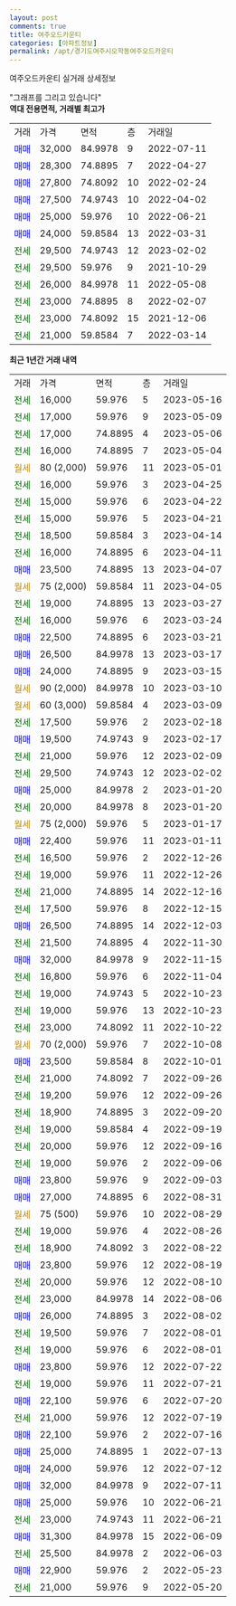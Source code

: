 ```yaml
---
layout: post
comments: true
title: 여주오드카운티
categories: [아파트정보]
permalink: /apt/경기도여주시오학동여주오드카운티
---
```


여주오드카운티 실거래 상세정보

<script type="text/javascript">
  google.charts.load('current', {'packages':['line', 'corechart']});
  google.charts.setOnLoadCallback(drawChart);

  function drawChart() {
    var data = new google.visualization.DataTable();
    data.addColumn('date', '거래일');
    data.addColumn('number', "매매");
    data.addColumn('number', "전세");
    data.addColumn('number', "전매");

    data.addRows([[new Date(Date.parse("2023-05-16")), null, 16000, null], [new Date(Date.parse("2023-05-09")), null, 17000, null], [new Date(Date.parse("2023-05-06")), null, 17000, null], [new Date(Date.parse("2023-05-04")), null, 16000, null], [new Date(Date.parse("2023-05-01")), null, null, null], [new Date(Date.parse("2023-04-25")), null, 16000, null], [new Date(Date.parse("2023-04-22")), null, 15000, null], [new Date(Date.parse("2023-04-21")), null, 15000, null], [new Date(Date.parse("2023-04-14")), null, 18500, null], [new Date(Date.parse("2023-04-11")), null, 16000, null], [new Date(Date.parse("2023-04-07")), 23500, null, null], [new Date(Date.parse("2023-04-05")), null, null, null], [new Date(Date.parse("2023-03-27")), null, 19000, null], [new Date(Date.parse("2023-03-24")), null, 16000, null], [new Date(Date.parse("2023-03-21")), 22500, null, null], [new Date(Date.parse("2023-03-17")), 26500, null, null], [new Date(Date.parse("2023-03-15")), 24000, null, null], [new Date(Date.parse("2023-03-10")), null, null, null], [new Date(Date.parse("2023-03-09")), null, null, null], [new Date(Date.parse("2023-02-18")), null, 17500, null], [new Date(Date.parse("2023-02-17")), 19500, null, null], [new Date(Date.parse("2023-02-09")), null, 21000, null], [new Date(Date.parse("2023-02-02")), null, 29500, null], [new Date(Date.parse("2023-01-20")), 25000, null, null], [new Date(Date.parse("2023-01-20")), null, 20000, null], [new Date(Date.parse("2023-01-17")), null, null, null], [new Date(Date.parse("2023-01-11")), 22400, null, null], [new Date(Date.parse("2022-12-26")), null, 16500, null], [new Date(Date.parse("2022-12-26")), null, 19000, null], [new Date(Date.parse("2022-12-16")), null, 21000, null], [new Date(Date.parse("2022-12-15")), null, 17500, null], [new Date(Date.parse("2022-12-03")), 26500, null, null], [new Date(Date.parse("2022-11-30")), null, 21500, null], [new Date(Date.parse("2022-11-15")), 32000, null, null], [new Date(Date.parse("2022-11-04")), null, 16800, null], [new Date(Date.parse("2022-10-23")), null, 19000, null], [new Date(Date.parse("2022-10-23")), null, 19000, null], [new Date(Date.parse("2022-10-22")), null, 23000, null], [new Date(Date.parse("2022-10-08")), null, null, null], [new Date(Date.parse("2022-10-01")), 23500, null, null], [new Date(Date.parse("2022-09-26")), null, 21000, null], [new Date(Date.parse("2022-09-26")), null, 19200, null], [new Date(Date.parse("2022-09-20")), null, 18900, null], [new Date(Date.parse("2022-09-19")), null, 19000, null], [new Date(Date.parse("2022-09-16")), null, 20000, null], [new Date(Date.parse("2022-09-06")), null, 19000, null], [new Date(Date.parse("2022-09-03")), 23800, null, null], [new Date(Date.parse("2022-08-31")), 27000, null, null], [new Date(Date.parse("2022-08-29")), null, null, null], [new Date(Date.parse("2022-08-26")), null, 19000, null], [new Date(Date.parse("2022-08-22")), null, 18900, null], [new Date(Date.parse("2022-08-19")), 23800, null, null], [new Date(Date.parse("2022-08-10")), null, 20000, null], [new Date(Date.parse("2022-08-06")), null, 23000, null], [new Date(Date.parse("2022-08-02")), 26000, null, null], [new Date(Date.parse("2022-08-01")), null, 19500, null], [new Date(Date.parse("2022-08-01")), null, 19000, null], [new Date(Date.parse("2022-07-22")), 23800, null, null], [new Date(Date.parse("2022-07-21")), null, 19000, null], [new Date(Date.parse("2022-07-20")), 22100, null, null], [new Date(Date.parse("2022-07-19")), null, 21000, null], [new Date(Date.parse("2022-07-16")), 22100, null, null], [new Date(Date.parse("2022-07-13")), 25000, null, null], [new Date(Date.parse("2022-07-12")), 24000, null, null], [new Date(Date.parse("2022-07-11")), 32000, null, null], [new Date(Date.parse("2022-06-21")), 25000, null, null], [new Date(Date.parse("2022-06-21")), null, 23000, null], [new Date(Date.parse("2022-06-09")), 31300, null, null], [new Date(Date.parse("2022-06-03")), null, 25500, null], [new Date(Date.parse("2022-05-23")), 22900, null, null], [new Date(Date.parse("2022-05-20")), null, 21000, null]]);

    var options = {
      hAxis: {
        format: 'yyyy/MM/dd'
      },    
      lineWidth: 0,
      pointsVisible: true,    
      title: '최근 1년간 유형별 실거래가 분포',
      legend: { position: 'bottom' }
    };

    var formatter = new google.visualization.NumberFormat({pattern:'###,###'} );
    formatter.format(data, 1);
    formatter.format(data, 2);
    
    setTimeout(function() {
        var chart = new google.visualization.LineChart(document.getElementById('columnchart_material'));
        chart.draw(data, (options));
        document.getElementById('loading').style.display = 'none';
    }, 200);
  }
</script>


<div id="loading" style="z-index:20; display: block; margin-left: 0px">"그래프를 그리고 있습니다"</div>
<div id="columnchart_material" style="width: 95%; margin-left: 0px; display: block"></div>
<!-- contents start -->
<b>역대 전용면적, 거래별 최고가</b>
<table class="sortable">
    <tr>
      <td>거래</td>
      <td>가격</td>
      <td>면적</td>
      <td>층</td>
      <td>거래일</td>
    </tr>
        <tr>
          <td><a style="color: blue">매매</a></td>
          <td>32,000</td>
          <td>84.9978</td>
          <td>9</td>
          <td>2022-07-11</td>
        </tr>            <tr>
          <td><a style="color: blue">매매</a></td>
          <td>28,300</td>
          <td>74.8895</td>
          <td>7</td>
          <td>2022-04-27</td>
        </tr>            <tr>
          <td><a style="color: blue">매매</a></td>
          <td>27,800</td>
          <td>74.8092</td>
          <td>10</td>
          <td>2022-02-24</td>
        </tr>            <tr>
          <td><a style="color: blue">매매</a></td>
          <td>27,500</td>
          <td>74.9743</td>
          <td>10</td>
          <td>2022-04-02</td>
        </tr>            <tr>
          <td><a style="color: blue">매매</a></td>
          <td>25,000</td>
          <td>59.976</td>
          <td>10</td>
          <td>2022-06-21</td>
        </tr>            <tr>
          <td><a style="color: blue">매매</a></td>
          <td>24,000</td>
          <td>59.8584</td>
          <td>13</td>
          <td>2022-03-31</td>
        </tr>        
        <tr>
              <td><a style="color: darkgreen">전세</a></td>
              <td>29,500</td>
              <td>74.9743</td>
              <td>12</td>
              <td>2023-02-02</td>
            </tr>            <tr>
              <td><a style="color: darkgreen">전세</a></td>
              <td>29,500</td>
              <td>59.976</td>
              <td>9</td>
              <td>2021-10-29</td>
            </tr>            <tr>
              <td><a style="color: darkgreen">전세</a></td>
              <td>26,000</td>
              <td>84.9978</td>
              <td>11</td>
              <td>2022-05-08</td>
            </tr>            <tr>
              <td><a style="color: darkgreen">전세</a></td>
              <td>23,000</td>
              <td>74.8895</td>
              <td>8</td>
              <td>2022-02-07</td>
            </tr>            <tr>
              <td><a style="color: darkgreen">전세</a></td>
              <td>23,000</td>
              <td>74.8092</td>
              <td>15</td>
              <td>2021-12-06</td>
            </tr>            <tr>
              <td><a style="color: darkgreen">전세</a></td>
              <td>21,000</td>
              <td>59.8584</td>
              <td>7</td>
              <td>2022-03-14</td>
            </tr>        
    
</table>

<b>최근 1년간 거래 내역</b>

<table class="sortable">
    <tr>
      <td>거래</td>
      <td>가격</td>
      <td>면적</td>
      <td>층</td>
      <td>거래일</td>
    </tr>
    <tr>
      <td><a style="color: darkgreen">전세</a></td>
      <td>16,000</td>
      <td>59.976</td>
      <td>5</td>
      <td>2023-05-16</td>
    </tr>          <tr>
      <td><a style="color: darkgreen">전세</a></td>
      <td>17,000</td>
      <td>59.976</td>
      <td>9</td>
      <td>2023-05-09</td>
    </tr>          <tr>
      <td><a style="color: darkgreen">전세</a></td>
      <td>17,000</td>
      <td>74.8895</td>
      <td>4</td>
      <td>2023-05-06</td>
    </tr>          <tr>
      <td><a style="color: darkgreen">전세</a></td>
      <td>16,000</td>
      <td>74.8895</td>
      <td>7</td>
      <td>2023-05-04</td>
    </tr>          <tr>
      <td><a style="color: darkgoldenrod">월세</a></td>
      <td>80 (2,000)</td>
      <td>59.976</td>
      <td>11</td>
      <td>2023-05-01</td>
    </tr>          <tr>
      <td><a style="color: darkgreen">전세</a></td>
      <td>16,000</td>
      <td>59.976</td>
      <td>3</td>
      <td>2023-04-25</td>
    </tr>          <tr>
      <td><a style="color: darkgreen">전세</a></td>
      <td>15,000</td>
      <td>59.976</td>
      <td>6</td>
      <td>2023-04-22</td>
    </tr>          <tr>
      <td><a style="color: darkgreen">전세</a></td>
      <td>15,000</td>
      <td>59.976</td>
      <td>5</td>
      <td>2023-04-21</td>
    </tr>          <tr>
      <td><a style="color: darkgreen">전세</a></td>
      <td>18,500</td>
      <td>59.8584</td>
      <td>3</td>
      <td>2023-04-14</td>
    </tr>          <tr>
      <td><a style="color: darkgreen">전세</a></td>
      <td>16,000</td>
      <td>74.8895</td>
      <td>6</td>
      <td>2023-04-11</td>
    </tr>          <tr>
      <td><a style="color: blue">매매</a></td>
      <td>23,500</td>
      <td>74.8895</td>
      <td>13</td>
      <td>2023-04-07</td>
    </tr>          <tr>
      <td><a style="color: darkgoldenrod">월세</a></td>
      <td>75 (2,000)</td>
      <td>59.8584</td>
      <td>11</td>
      <td>2023-04-05</td>
    </tr>          <tr>
      <td><a style="color: darkgreen">전세</a></td>
      <td>19,000</td>
      <td>74.8895</td>
      <td>13</td>
      <td>2023-03-27</td>
    </tr>          <tr>
      <td><a style="color: darkgreen">전세</a></td>
      <td>16,000</td>
      <td>59.976</td>
      <td>6</td>
      <td>2023-03-24</td>
    </tr>          <tr>
      <td><a style="color: blue">매매</a></td>
      <td>22,500</td>
      <td>74.8895</td>
      <td>6</td>
      <td>2023-03-21</td>
    </tr>          <tr>
      <td><a style="color: blue">매매</a></td>
      <td>26,500</td>
      <td>84.9978</td>
      <td>13</td>
      <td>2023-03-17</td>
    </tr>          <tr>
      <td><a style="color: blue">매매</a></td>
      <td>24,000</td>
      <td>74.8895</td>
      <td>9</td>
      <td>2023-03-15</td>
    </tr>          <tr>
      <td><a style="color: darkgoldenrod">월세</a></td>
      <td>90 (2,000)</td>
      <td>84.9978</td>
      <td>10</td>
      <td>2023-03-10</td>
    </tr>          <tr>
      <td><a style="color: darkgoldenrod">월세</a></td>
      <td>60 (3,000)</td>
      <td>59.8584</td>
      <td>4</td>
      <td>2023-03-09</td>
    </tr>          <tr>
      <td><a style="color: darkgreen">전세</a></td>
      <td>17,500</td>
      <td>59.976</td>
      <td>2</td>
      <td>2023-02-18</td>
    </tr>          <tr>
      <td><a style="color: blue">매매</a></td>
      <td>19,500</td>
      <td>74.9743</td>
      <td>9</td>
      <td>2023-02-17</td>
    </tr>          <tr>
      <td><a style="color: darkgreen">전세</a></td>
      <td>21,000</td>
      <td>59.976</td>
      <td>12</td>
      <td>2023-02-09</td>
    </tr>          <tr>
      <td><a style="color: darkgreen">전세</a></td>
      <td>29,500</td>
      <td>74.9743</td>
      <td>12</td>
      <td>2023-02-02</td>
    </tr>          <tr>
      <td><a style="color: blue">매매</a></td>
      <td>25,000</td>
      <td>84.9978</td>
      <td>2</td>
      <td>2023-01-20</td>
    </tr>          <tr>
      <td><a style="color: darkgreen">전세</a></td>
      <td>20,000</td>
      <td>84.9978</td>
      <td>8</td>
      <td>2023-01-20</td>
    </tr>          <tr>
      <td><a style="color: darkgoldenrod">월세</a></td>
      <td>75 (2,000)</td>
      <td>59.976</td>
      <td>5</td>
      <td>2023-01-17</td>
    </tr>          <tr>
      <td><a style="color: blue">매매</a></td>
      <td>22,400</td>
      <td>59.976</td>
      <td>11</td>
      <td>2023-01-11</td>
    </tr>          <tr>
      <td><a style="color: darkgreen">전세</a></td>
      <td>16,500</td>
      <td>59.976</td>
      <td>2</td>
      <td>2022-12-26</td>
    </tr>          <tr>
      <td><a style="color: darkgreen">전세</a></td>
      <td>19,000</td>
      <td>59.976</td>
      <td>11</td>
      <td>2022-12-26</td>
    </tr>          <tr>
      <td><a style="color: darkgreen">전세</a></td>
      <td>21,000</td>
      <td>74.8895</td>
      <td>14</td>
      <td>2022-12-16</td>
    </tr>          <tr>
      <td><a style="color: darkgreen">전세</a></td>
      <td>17,500</td>
      <td>59.976</td>
      <td>8</td>
      <td>2022-12-15</td>
    </tr>          <tr>
      <td><a style="color: blue">매매</a></td>
      <td>26,500</td>
      <td>74.8895</td>
      <td>14</td>
      <td>2022-12-03</td>
    </tr>          <tr>
      <td><a style="color: darkgreen">전세</a></td>
      <td>21,500</td>
      <td>74.8895</td>
      <td>4</td>
      <td>2022-11-30</td>
    </tr>          <tr>
      <td><a style="color: blue">매매</a></td>
      <td>32,000</td>
      <td>84.9978</td>
      <td>9</td>
      <td>2022-11-15</td>
    </tr>          <tr>
      <td><a style="color: darkgreen">전세</a></td>
      <td>16,800</td>
      <td>59.976</td>
      <td>6</td>
      <td>2022-11-04</td>
    </tr>          <tr>
      <td><a style="color: darkgreen">전세</a></td>
      <td>19,000</td>
      <td>74.9743</td>
      <td>5</td>
      <td>2022-10-23</td>
    </tr>          <tr>
      <td><a style="color: darkgreen">전세</a></td>
      <td>19,000</td>
      <td>59.976</td>
      <td>13</td>
      <td>2022-10-23</td>
    </tr>          <tr>
      <td><a style="color: darkgreen">전세</a></td>
      <td>23,000</td>
      <td>74.8092</td>
      <td>11</td>
      <td>2022-10-22</td>
    </tr>          <tr>
      <td><a style="color: darkgoldenrod">월세</a></td>
      <td>70 (2,000)</td>
      <td>59.976</td>
      <td>7</td>
      <td>2022-10-08</td>
    </tr>          <tr>
      <td><a style="color: blue">매매</a></td>
      <td>23,500</td>
      <td>59.8584</td>
      <td>8</td>
      <td>2022-10-01</td>
    </tr>          <tr>
      <td><a style="color: darkgreen">전세</a></td>
      <td>21,000</td>
      <td>74.8092</td>
      <td>7</td>
      <td>2022-09-26</td>
    </tr>          <tr>
      <td><a style="color: darkgreen">전세</a></td>
      <td>19,200</td>
      <td>59.976</td>
      <td>12</td>
      <td>2022-09-26</td>
    </tr>          <tr>
      <td><a style="color: darkgreen">전세</a></td>
      <td>18,900</td>
      <td>74.8895</td>
      <td>3</td>
      <td>2022-09-20</td>
    </tr>          <tr>
      <td><a style="color: darkgreen">전세</a></td>
      <td>19,000</td>
      <td>59.8584</td>
      <td>4</td>
      <td>2022-09-19</td>
    </tr>          <tr>
      <td><a style="color: darkgreen">전세</a></td>
      <td>20,000</td>
      <td>59.976</td>
      <td>12</td>
      <td>2022-09-16</td>
    </tr>          <tr>
      <td><a style="color: darkgreen">전세</a></td>
      <td>19,000</td>
      <td>59.976</td>
      <td>2</td>
      <td>2022-09-06</td>
    </tr>          <tr>
      <td><a style="color: blue">매매</a></td>
      <td>23,800</td>
      <td>59.976</td>
      <td>9</td>
      <td>2022-09-03</td>
    </tr>          <tr>
      <td><a style="color: blue">매매</a></td>
      <td>27,000</td>
      <td>74.8895</td>
      <td>6</td>
      <td>2022-08-31</td>
    </tr>          <tr>
      <td><a style="color: darkgoldenrod">월세</a></td>
      <td>75 (500)</td>
      <td>59.976</td>
      <td>10</td>
      <td>2022-08-29</td>
    </tr>          <tr>
      <td><a style="color: darkgreen">전세</a></td>
      <td>19,000</td>
      <td>59.976</td>
      <td>4</td>
      <td>2022-08-26</td>
    </tr>          <tr>
      <td><a style="color: darkgreen">전세</a></td>
      <td>18,900</td>
      <td>74.8092</td>
      <td>3</td>
      <td>2022-08-22</td>
    </tr>          <tr>
      <td><a style="color: blue">매매</a></td>
      <td>23,800</td>
      <td>59.976</td>
      <td>12</td>
      <td>2022-08-19</td>
    </tr>          <tr>
      <td><a style="color: darkgreen">전세</a></td>
      <td>20,000</td>
      <td>59.976</td>
      <td>12</td>
      <td>2022-08-10</td>
    </tr>          <tr>
      <td><a style="color: darkgreen">전세</a></td>
      <td>23,000</td>
      <td>84.9978</td>
      <td>14</td>
      <td>2022-08-06</td>
    </tr>          <tr>
      <td><a style="color: blue">매매</a></td>
      <td>26,000</td>
      <td>74.8895</td>
      <td>3</td>
      <td>2022-08-02</td>
    </tr>          <tr>
      <td><a style="color: darkgreen">전세</a></td>
      <td>19,500</td>
      <td>59.976</td>
      <td>7</td>
      <td>2022-08-01</td>
    </tr>          <tr>
      <td><a style="color: darkgreen">전세</a></td>
      <td>19,000</td>
      <td>59.976</td>
      <td>6</td>
      <td>2022-08-01</td>
    </tr>          <tr>
      <td><a style="color: blue">매매</a></td>
      <td>23,800</td>
      <td>59.976</td>
      <td>12</td>
      <td>2022-07-22</td>
    </tr>          <tr>
      <td><a style="color: darkgreen">전세</a></td>
      <td>19,000</td>
      <td>59.976</td>
      <td>11</td>
      <td>2022-07-21</td>
    </tr>          <tr>
      <td><a style="color: blue">매매</a></td>
      <td>22,100</td>
      <td>59.976</td>
      <td>6</td>
      <td>2022-07-20</td>
    </tr>          <tr>
      <td><a style="color: darkgreen">전세</a></td>
      <td>21,000</td>
      <td>59.976</td>
      <td>12</td>
      <td>2022-07-19</td>
    </tr>          <tr>
      <td><a style="color: blue">매매</a></td>
      <td>22,100</td>
      <td>59.976</td>
      <td>2</td>
      <td>2022-07-16</td>
    </tr>          <tr>
      <td><a style="color: blue">매매</a></td>
      <td>25,000</td>
      <td>74.8895</td>
      <td>1</td>
      <td>2022-07-13</td>
    </tr>          <tr>
      <td><a style="color: blue">매매</a></td>
      <td>24,000</td>
      <td>59.976</td>
      <td>12</td>
      <td>2022-07-12</td>
    </tr>          <tr>
      <td><a style="color: blue">매매</a></td>
      <td>32,000</td>
      <td>84.9978</td>
      <td>9</td>
      <td>2022-07-11</td>
    </tr>          <tr>
      <td><a style="color: blue">매매</a></td>
      <td>25,000</td>
      <td>59.976</td>
      <td>10</td>
      <td>2022-06-21</td>
    </tr>          <tr>
      <td><a style="color: darkgreen">전세</a></td>
      <td>23,000</td>
      <td>74.9743</td>
      <td>11</td>
      <td>2022-06-21</td>
    </tr>          <tr>
      <td><a style="color: blue">매매</a></td>
      <td>31,300</td>
      <td>84.9978</td>
      <td>15</td>
      <td>2022-06-09</td>
    </tr>          <tr>
      <td><a style="color: darkgreen">전세</a></td>
      <td>25,500</td>
      <td>84.9978</td>
      <td>2</td>
      <td>2022-06-03</td>
    </tr>          <tr>
      <td><a style="color: blue">매매</a></td>
      <td>22,900</td>
      <td>59.976</td>
      <td>2</td>
      <td>2022-05-23</td>
    </tr>          <tr>
      <td><a style="color: darkgreen">전세</a></td>
      <td>21,000</td>
      <td>59.976</td>
      <td>9</td>
      <td>2022-05-20</td>
    </tr>      </table>
<!-- contents end -->    

